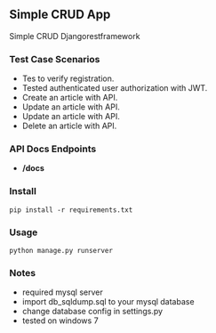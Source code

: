 ## Simple CRUD App

Simple CRUD Djangorestframework

### Test Case Scenarios
* Tes to verify registration.
* Tested authenticated user authorization with JWT.
* Create an article with API.
* Update an article with API.
* Update an article with API.
* Delete an article with API.

### API Docs Endpoints

* **/docs**

### Install 

    pip install -r requirements.txt

### Usage

    python manage.py runserver

### Notes

* required mysql server
* import db_sqldump.sql to your mysql database
* change database config in settings.py
* tested on windows 7

